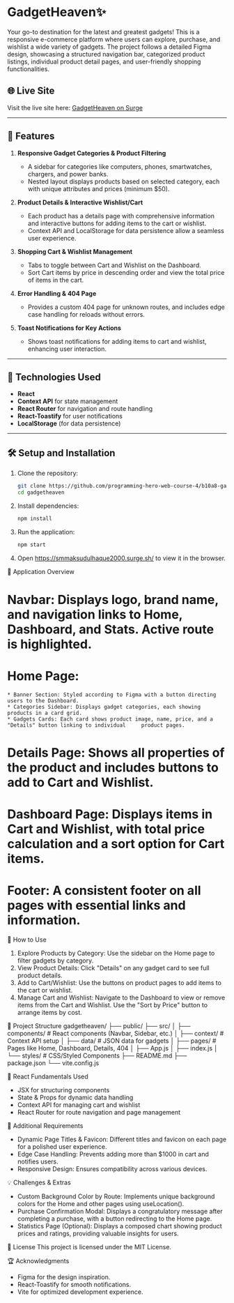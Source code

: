 # GadgetHeaven✨

Your go-to destination for the latest and greatest gadgets! This is a responsive e-commerce platform where users can explore, purchase, and wishlist a wide variety of gadgets. The project follows a detailed Figma design, showcasing a structured navigation bar, categorized product listings, individual product detail pages, and user-friendly shopping functionalities.

## 🌐 Live Site

Visit the live site here: [GadgetHeaven on Surge](https://maksudulhaque2000.surge.sh/)

---

## 🎯 **Features**

1. **Responsive Gadget Categories & Product Filtering**

   - A sidebar for categories like computers, phones, smartwatches, chargers, and power banks.
   - Nested layout displays products based on selected category, each with unique attributes and prices (minimum $50).

2. **Product Details & Interactive Wishlist/Cart**

   - Each product has a details page with comprehensive information and interactive buttons for adding items to the cart or wishlist.
   - Context API and LocalStorage for data persistence allow a seamless user experience.

3. **Shopping Cart & Wishlist Management**

   - Tabs to toggle between Cart and Wishlist on the Dashboard.
   - Sort Cart items by price in descending order and view the total price of items in the cart.

4. **Error Handling & 404 Page**

   - Provides a custom 404 page for unknown routes, and includes edge case handling for reloads without errors.

5. **Toast Notifications for Key Actions**
   - Shows toast notifications for adding items to cart and wishlist, enhancing user interaction.

---

## 📱 **Technologies Used**

- **React**
- **Context API** for state management
- **React Router** for navigation and route handling
- **React-Toastify** for user notifications
- **LocalStorage** (for data persistence)

---

## 🛠 **Setup and Installation**

1. Clone the repository:
   ```bash
   git clone https://github.com/programming-hero-web-course-4/b10a8-gadget-heaven-smmaksudulhaque2000.git
   cd gadgetheaven
   ```
2. Install dependencies:
   ```bash
   npm install
   ```
3. Run the application:
   ```bash
   npm start
   ```
4. Open https://smmaksudulhaque2000.surge.sh/ to view it in the browser.

🎨 Application Overview

# Navbar: Displays logo, brand name, and navigation links to Home, Dashboard, and Stats. Active route is highlighted.

# Home Page:

    * Banner Section: Styled according to Figma with a button directing users to the Dashboard.
    * Categories Sidebar: Displays gadget categories, each showing products in a card grid.
    * Gadgets Cards: Each card shows product image, name, price, and a "Details" button linking to individual 	  product pages.

# Details Page: Shows all properties of the product and includes buttons to add to Cart and Wishlist.

# Dashboard Page: Displays items in Cart and Wishlist, with total price calculation and a sort option for Cart items.

# Footer: A consistent footer on all pages with essential links and information.

🚀 How to Use

1. Explore Products by Category: Use the sidebar on the Home page to filter gadgets by category.
2. View Product Details: Click "Details" on any gadget card to see full product details.
3. Add to Cart/Wishlist: Use the buttons on product pages to add items to the cart or wishlist.
4. Manage Cart and Wishlist: Navigate to the Dashboard to view or remove items from the Cart and Wishlist. Use the "Sort by Price" button to arrange items by cost.

📂 Project Structure
gadgetheaven/
├── public/
├── src/
│ ├── components/ # React components (Navbar, Sidebar, etc.)
│ ├── context/ # Context API setup
│ ├── data/ # JSON data for gadgets
│ ├── pages/ # Pages like Home, Dashboard, Details, 404
│ ├── App.js
│ ├── index.js
│ └── styles/ # CSS/Styled Components
├── README.md
├── package.json
└── vite.config.js

🧩 React Fundamentals Used

- JSX for structuring components
- State & Props for dynamic data handling
- Context API for managing cart and wishlist
- React Router for route navigation and page management

📝 Additional Requirements

- Dynamic Page Titles & Favicon: Different titles and favicon on each page for a polished user experience.
- Edge Case Handling: Prevents adding more than $1000 in cart and notifies users.
- Responsive Design: Ensures compatibility across various devices.

💡 Challenges & Extras

- Custom Background Color by Route: Implements unique background colors for the Home and other pages using useLocation().
- Purchase Confirmation Modal: Displays a congratulatory message after completing a purchase, with a button redirecting to the Home page.
- Statistics Page (Optional): Displays a composed chart showing product prices and ratings, providing valuable insights for users.

📜 License
This project is licensed under the MIT License.

🏆 Acknowledgments

- Figma for the design inspiration.
- React-Toastify for smooth notifications.
- Vite for optimized development experience.
